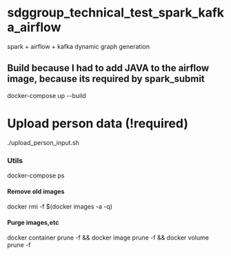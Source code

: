 # sdggroup_technical_test_spark_kafka_airflow
spark + airflow + kafka dynamic graph generation


## Build because I had to add JAVA to the airflow image, because its required by spark_submit
docker-compose up --build

# Upload person data (!required)
./upload_person_input.sh

### Utils 
docker-compose ps

#### Remove old images
docker rmi -f $(docker images -a -q)
#### Purge images,etc
docker container prune -f && docker image prune -f && docker volume prune -f
